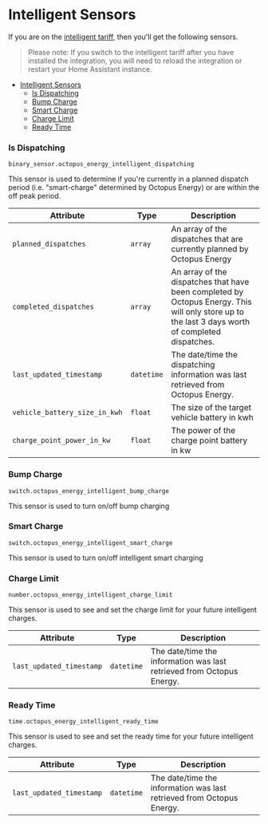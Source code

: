 # Intelligent Sensors

If you are on the [intelligent tariff](https://octopus.energy/smart/intelligent-octopus/), then you'll get the following sensors.

> Please note: If you switch to the intelligent tariff after you have installed the integration, you will need to reload the integration or restart your Home Assistant instance.

- [Intelligent Sensors](#intelligent-sensors)
    - [Is Dispatching](#is-dispatching)
    - [Bump Charge](#bump-charge)
    - [Smart Charge](#smart-charge)
    - [Charge Limit](#charge-limit)
    - [Ready Time](#ready-time)

### Is Dispatching

`binary_sensor.octopus_energy_intelligent_dispatching`

This sensor is used to determine if you're currently in a planned dispatch period (i.e. "smart-charge" determined by Octopus Energy) or are within the off peak period.

| Attribute | Type | Description |
|-----------|------|-------------|
| `planned_dispatches` | `array` | An array of the dispatches that are currently planned by Octopus Energy |
| `completed_dispatches` | `array` | An array of the dispatches that have been completed by Octopus Energy. This will only store up to the last 3 days worth of completed dispatches. |
| `last_updated_timestamp` | `datetime` | The date/time the dispatching information was last retrieved from Octopus Energy. |
| `vehicle_battery_size_in_kwh` | `float` | The size of the target vehicle battery in kwh |
| `charge_point_power_in_kw` | `float` | The power of the charge point battery in kw |

### Bump Charge

`switch.octopus_energy_intelligent_bump_charge`

This sensor is used to turn on/off bump charging

### Smart Charge

`switch.octopus_energy_intelligent_smart_charge`

This sensor is used to turn on/off intelligent smart charging

### Charge Limit

`number.octopus_energy_intelligent_charge_limit`

This sensor is used to see and set the charge limit for your future intelligent charges.

| Attribute | Type | Description |
|-----------|------|-------------|
| `last_updated_timestamp` | `datetime` | The date/time the information was last retrieved from Octopus Energy. |

### Ready Time

`time.octopus_energy_intelligent_ready_time`

This sensor is used to see and set the ready time for your future intelligent charges.

| Attribute | Type | Description |
|-----------|------|-------------|
| `last_updated_timestamp` | `datetime` | The date/time the information was last retrieved from Octopus Energy. |